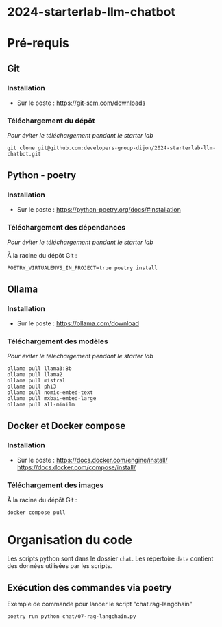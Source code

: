 # 2024-starterlab-llm-chatbot


# Pré-requis

## Git

### Installation

- Sur le poste : https://git-scm.com/downloads

### Téléchargement du dépôt

*Pour éviter le téléchargement pendant le starter lab*

```
git clone git@github.com:developers-group-dijon/2024-starterlab-llm-chatbot.git
```

## Python - poetry

### Installation

- Sur le poste : https://python-poetry.org/docs/#installation

### Téléchargement des dépendances

*Pour éviter le téléchargement pendant le starter lab*

À la racine du dépôt Git :

```
POETRY_VIRTUALENVS_IN_PROJECT=true poetry install
```

## Ollama

### Installation

- Sur le poste : https://ollama.com/download

### Téléchargement des modèles

*Pour éviter le téléchargement pendant le starter lab*

```
ollama pull llama3:8b
ollama pull llama2
ollama pull mistral
ollama pull phi3
ollama pull nomic-embed-text
ollama pull mxbai-embed-large
ollama pull all-minilm
```

## Docker et Docker compose

### Installation

- Sur le poste : https://docs.docker.com/engine/install/ https://docs.docker.com/compose/install/

### Téléchargement des images

À la racine du dépôt Git :

```
docker compose pull
```

# Organisation du code

Les scripts python sont dans le dossier `chat`.
Les répertoire `data` contient des données utilisées par les scripts.

## Exécution des commandes via poetry

Exemple de commande pour lancer le script "chat.rag-langchain"
```
poetry run python chat/07-rag-langchain.py
```
